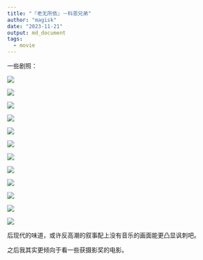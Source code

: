 ```yaml
---
title: "『老无所依』－科恩兄弟"
author: "magisk"
date: "2023-11-21"
output: md_document
tags:
  - movie
---
```


<!--more-->

一些剧照：

![](/images/老无所依/Snipaste_2023-11-21_14-53-05.png)

![](/images/老无所依/Snipaste_2023-11-21_14-56-31.png)

![](/images/老无所依/Snipaste_2023-11-21_14-57-16.png)

![](/images/老无所依/Snipaste_2023-11-21_14-57-50.png)

![](/images/老无所依/Snipaste_2023-11-21_14-58-20.png)

![](/images/老无所依/Snipaste_2023-11-21_14-52-14.png)

![](/images/老无所依/Snipaste_2023-11-21_15-02-51.png)

![](/images/老无所依/Snipaste_2023-11-21_15-03-48.png)

![](/images/老无所依/Snipaste_2023-11-21_15-12-14.png)

![](/images/老无所依/Snipaste_2023-11-21_15-42-25.png)

![](/images/老无所依/Snipaste_2023-11-21_15-44-48.png)

![](/images/老无所依/Snipaste_2023-11-21_15-45-28.png)

后现代的味道，或许反高潮的叙事配上没有音乐的画面能更凸显讽刺吧。

之后我其实更倾向于看一些获摄影奖的电影。
